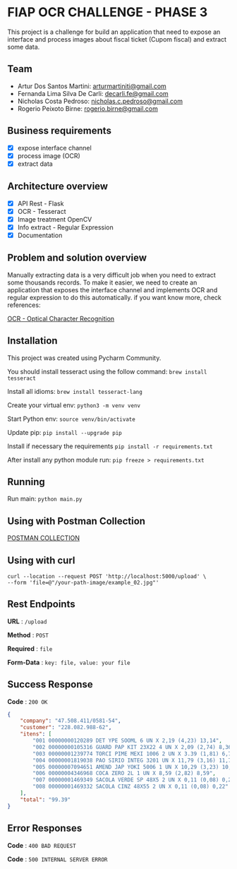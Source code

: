 # FIAP OCR CHALLENGE - PHASE 3
This project is a challenge for build an application that need to expose an interface and process images about fiscal ticket (Cupom fiscal) and extract some data.


## Team
 - Artur Dos Santos Martini: arturmartiniti@gmail.com
 - Fernanda Lima Silva De Carli: decarli.fe@gmail.com
 - Nicholas Costa Pedroso: nicholas.c.pedroso@gmail.com
 - Rogerio Peixoto Birne: rogerio.birne@gmail.com


## Business requirements
- [x] expose interface channel
- [x] process image (OCR) 
- [x] extract data

## Architecture overview 
- [x] API Rest - Flask
- [x] OCR - Tesseract
- [x] Image treatment OpenCV
- [x] Info extract - Regular Expression
- [x] Documentation

## Problem and solution overview
Manually extracting data is a very difficult job when you need to extract some thousands records.
To make it easier, we need to create an application that exposes the interface channel and implements OCR and regular expression to do this automatically.
if you want know more, check references:

[OCR - Optical Character Recognition](https://en.wikipedia.org/wiki/Optical_character_recognition)



## Installation

This project was created using Pycharm Community.

You should install tesseract using the follow command:
```brew install tesseract```

Install all idioms:
```brew install tesseract-lang```

Create your virtual env:
```python3 -m venv venv```

Start Python env:
```source venv/bin/activate```

Update pip:
```pip install --upgrade pip```

Install if necessary the requirements
```pip install -r requirements.txt```

After install any python module run:
```pip freeze > requirements.txt```

## Running

Run main:
```python main.py```


## Using with Postman Collection
[POSTMAN COLLECTION](tools/OCR_collection.json)

## Using with curl
```shell
curl --location --request POST 'http://localhost:5000/upload' \
--form 'file=@"/your-path-image/example_02.jpg"'
```

## Rest Endpoints

**URL** : `/upload`

**Method** : `POST`

**Required** :  `file`

**Form-Data** : `key: file, value: your file`


## Success Response

**Code** : `200 OK`

```json
{
    "company": "47.508.411/0581-54",
    "customer": "228.082.988-62",
    "itens": [
        "001 00000000120289 DET YPE SOOML 6 UN X 2,19 (4,23) 13,14",
        "002 00000000105316 GUARD PAP KIT 23X22 4 UN X 2,09 (2,74) 8,36",
        "003 00000001239774 TORCI PIME MEXI 1006 2 UN X 3.39 (1,81) 6,78",
        "004 00000001819038 PAO SIRIO INTEG 3201 UN X 11,79 (3,16) 11,79",
        "005 00000007094651 AMEND JAP YOKI 5006 1 UN X 10,29 (3,23) 10,29",
        "006 00000004346968 COCA ZERO 2L 1 UN X 8,59 (2,82) 8,59",
        "007 00000001469349 SACOLA VERDE SP 48X5 2 UN X 0,11 (0,08) 0,22",
        "008 00000001469332 SACOLA CINZ 48X55 2 UN X 0,11 (0,08) 0,22"
    ],
    "total": "99.39"
}
```

## Error Responses

**Code** : `400 BAD REQUEST`

**Code** : `500 INTERNAL SERVER ERROR`
